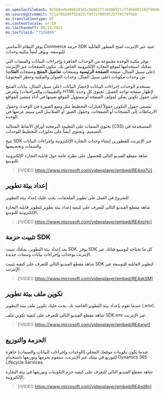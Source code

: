 ```yaml
---
ms.openlocfilehash: 92568edba9b6281d1c6b061ffcb908521cffd60001192f06b9c338fc32a74104
ms.sourcegitcommit: 511a76b204f93d23cf9f7a70059525f79170f6bb
ms.translationtype: HT
ms.contentlocale: ar-SA
ms.lasthandoff: 08/11/2021
ms.locfileid: "7126885"
---
```

يوفر النظام الأساسي Commerce حزمة SDK غنية عبر الإنترنت لمنح المطور القابلية للتوسعة. ويوفر أيضاً مكتبة وحدات. 

توفر مكتبة الوحدة مجموعة من الوحدات الجاهزة وإجراءات البيانات والسمات التي يمكنك استخدامها لموقع التجارة الإلكترونية الخاص بك. تتكون الصفحات عبر الإنترنت (على سبيل المثال، صفحة **الصفحة الرئيسية** وصفحات **تفاصيل المنتج** وصفحات **الفئات**) من وحدات مكونات (على سبيل المثال، وحدات العنوان والمكتبة وحظر المحتوى). 

تستخدم الوحدات إجراءات البيانات لإحضار البيانات (على سبيل المثال، بيانات المنتج والتقييمات والمراجعات) ولعرض HTML لإظهار صفحة تواجه العميل. تحتوي كل وحدة على حقول تكوين يمكن لمؤلف الصفحة أو مسؤول الموقع تعيينها في أداة منشئ المواقع. 

تتضمن حقول التكوين حقولاً لخيارات التخطيط مثل وضع الصورة في الوحدة، وحقول الارتباطات إلى المنتجات أو الصفحات، وحقول الصور أو السلاسل التي سيتم عرضها في الوحدة. 

تحتوي السمات على التعليمة البرمجية أوراق الأنماط المتتالية (CSS) المستخدمة في التصميم. وتحتوي أيضاً على تجاوزات التخطيط للوحدات. 

تتيح SDK عبر الإنترنت للمطورين إنشاء وحدات التجارة الإلكترونية وإجراءات البيانات والسمات وتخصيصها.

شاهد مقطع الفيديو التالي للحصول على نظرة عامة حول قابلية التجارة الإلكترونية للتوسع.

> [!VIDEO https://www.microsoft.com/videoplayer/embed/RE4xq7U]


## <a name="set-up-a-development-environment"></a>إعداد بيئة تطوير

للشروع في العمل على تطوير الملحقات، يجب عليك إعداد بيئة التطوير. 

شاهد مقطع الفيديو التالي للتعرف على كيفية إعداد بيئة تطوير لتطوير قابلية التجارة الإلكترونية للتوسع. 

 > [!VIDEO https://www.microsoft.com/videoplayer/embed/RE4xsHc]

## <a name="install-the-sdk"></a>تثبيت حزمة SDK

بعد إعداد بيئة التطوير، يمكنك تثبيت SDK. يوفر SDK كل ما تحتاجه لتوسيع قناتك عبر الإنترنت بوحدات وإجراءات بيانات وسمات جديدة.

شاهد مقطع الفيديو التالي للتعرف على كيفية تثبيت SDK لتطوير القابلية للتوسعة عبر الإنترنت.

> [!VIDEO https://www.microsoft.com/videoplayer/embed/RE4xkSM]

## <a name="configure-a-development-environment-file"></a>تكوين ملف بيئة تطوير

عندما تقوم بإعداد بيئة التطوير الخاصة بك، يجب عليك تكوين ملف بيئة التطوير (.env).  

شاهد مقطع الفيديو التالي للتعرف على كيفية تكوين ملف SDK.env عبر الإنترنت.  

> [!VIDEO https://www.microsoft.com/videoplayer/embed/RE4xnyt]

## <a name="package-and-deploy"></a>الحزمة والتوزيع

عندما تكون تكوينات موقعك المحلي (الوحدات وإجراءات البيانات والسمات) جاهزة للتوزيع في بيئتك عبر الإنترنت، ستقوم بحزمها وتوزيعها باستخدام Dynamics 365 Lifecycle Services.

شاهد مقطع الفيديو التالي للتعرف على كيفية حزم التكوينات وتوزيعها في بيئة التجارة الإلكترونية.

> [!VIDEO https://www.microsoft.com/videoplayer/embed/RE4xd9n]


